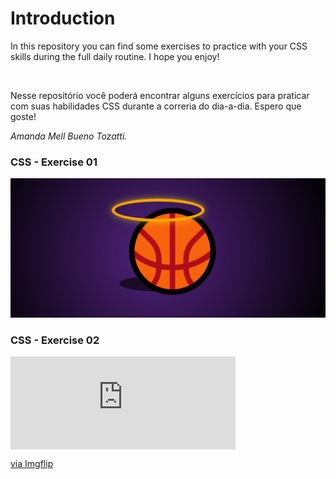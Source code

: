 <h1>Introduction</h1>
<p>In this repository you can find some exercises to practice with your CSS skills during the full daily routine.
I hope you enjoy!</p>
<br>
<p>Nesse repositório você poderá encontrar alguns exercícios para praticar com suas habilidades CSS durante a correria do dia-a-dia.
Espero que goste!</p>


<i>Amanda Mell Bueno Tozatti.</i> 

<h3>CSS - Exercise 01</h3> 

<img src="01_Css-Triube_to_Kobe_Bryant/CSS-1.png">


<h3>CSS - Exercise 02</h3>

<div style="width:360px;max-width:100%;"><div style="height:0;padding-bottom:41.39%;position:relative;"><iframe width="360" height="149" style="position:absolute;top:0;left:0;width:100%;height:100%;" frameBorder="0" src="https://imgflip.com/embed/4m6etf"></iframe></div><p><a href="https://imgflip.com/gif/4m6etf">via Imgflip</a></p></div>
